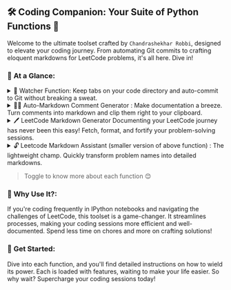 ## 🛠️ Coding Companion: Your Suite of Python Functions 🚀

Welcome to the ultimate toolset crafted by `Chandrashekhar Robbi`, designed to elevate your coding journey. From automating Git commits to crafting eloquent markdowns for LeetCode problems, it's all here. Dive in!

### 🌠 **At a Glance**:
<details>
  <summary>👀 Watcher Function: Keep tabs on your code directory and auto-commit to Git without breaking a sweat.</summary>
  

  ## 🚀 Git Commit Handler
  
  A script that tracks changes in a directory and auto-commits them to Git with descriptive messages.
  
  ### 🌟 Features:
  1. **🔍 Watches Files**: Uses the `watchdog` library to check for changes.
  2. **🤖 Git Automation**: Automatically pulls, commits, and pushes code.
  3. **💡 Smart Commit Messages**: Creates messages based on what's changed.
  
  ### 🛠 How it Works:
  1. Starts by pulling the latest from Git.
  2. Watches your chosen directory for changes.
  3. Sees a new file? Logs it.
  4. Sees changes? Commits them:
      - Finds a new function? Says so in the commit.
      - Other changes? Uses a general commit message.
  5. Pushes the changes to Git.
  
  ### 📌 Before You Start:
  - You'll need the `watchdog` library.
  - Make sure `git` is installed.
  
  ### 🚀 How to Use:
  1. Set the directory you want to watch in the `DIRECTORY_TO_WATCH` variable.
  2. Run the script.
  
  ### ⚠️ Heads Up:
  - Be careful using this on important projects. It commits automatically.
  - It currently uses basic rules for commit messages. Adjust if you need something specific.
  - It ignores 'Untitled.ipynb' files.


---
</details>



<details>
  <summary>🙌🏻 Auto-Markdown Comment Generator : Make documentation a breeze. Turn comments into markdown and clip them right to your clipboard.</summary>
  

## 📝 Auto-Markdown Comment Generator

Easily turn your IPython comments into navigable markdown! Crafted by Chandrashekhar Robbi, this tool not only creates markdown cells but also populates your clipboard, making documentation a breeze!

### 🌠 Features:
1. **✍️ Easy Markdown**: Convert a comment to markdown with `new(string)`.
2. **📋 Clipboard Magic**: Automatically copies the generated markdown to your clipboard.
3. **🔍 Quick Navigation**: Hyperlink comments for swift notebook navigation.
4. **🗑️ Manage Comments**: Clean up and manage your list with a range of utility functions.

### 🚀 How to Use:
1. **Initialize**: Simply create an instance of `MyFunction`.
2. **Generate**: Use `new(string)` to turn a comment into markdown. It even warns you if a comment already exists!
3. **Manage**: View your comment list with `printArr()`, or remove items with `removeLastelement()` or `removeByUsingIndex(x)`.

### ⚙️ Behind-the-Scenes:
- The code integrates with IPython to manage and modify notebook cells.
- It cleverly uses `pyperclip` to populate your clipboard with markdown content instantly.
  
### ⚠️ Heads Up:
- The script works its charm in IPython notebooks.
- Make sure `pyperclip` and `IPython` are installed and ready to roll!

---
</details>




<details>
  <summary>🖊️ LeetCode Markdown Generator Documenting your LeetCode journey has never been this easy! Fetch, format, and fortify your problem-solving sessions.</summary>


## 📘 LeetCode Markdown Generator

Transform your LeetCode problem-solving journey into a well-documented notebook. Created by Chandrashekhar Robbi, this Python tool seamlessly fetches problem descriptions from LeetCode and formats them into markdown. And the magic doesn't stop there; it also auto-copies the content to your clipboard! ✨

### 🌠 Features:
1. **🔗 Hyperlink Creation**: Automatically creates a clickable link to the original LeetCode problem.
2. **📝 Markdown Magic**: Converts the problem description, including images, into a neatly formatted markdown.
3. **📋 Clipboard Ready**: Once your markdown is ready, it's copied to your clipboard for easy pasting.
4. **🔍 Problem Search**: Just provide the problem name, and let the tool do the rest.
5. **🗂 Comment Management**: Maintain, view, or remove comments as you like.

### 🚀 How to Use:
1. **Initialize**: Kick things off by creating an instance of `LeetFunction`.
2. **Fetch & Format**: Call `new(string)` with the problem name to generate markdown.
3. **Manage Comments**: Use functions like `printArr()`, `removeLastelement()`, and more to manage your comment list.

### ⚙️ Behind-the-Scenes:
- Uses `selenium` to automate the browser and fetch data from LeetCode.
- Leverages `pyperclip` for clipboard operations, making copying seamless.
  
### ⚠️ Before You Begin:
- Ensure you've got `selenium` and `pyperclip` installed.
- Also, don't forget to set the path for your browser's driver, like ChromeDriver for Chrome.


---
</details>


<details>

  <summary>🔓 Leetcode Markdown Assistant (smaller version of above function) : The lightweight champ. Quickly transform problem names into detailed markdowns.</summary>

  

## 📘 LeetCode Markdown Assistant


### 🌠 Features:
1. **🔗 Quick Links**: Generate direct links to the specified LeetCode problem with a simple command.
2. **📝 Markdown Mastery**: Instantly convert a LeetCode problem name into markdown, complete with placeholders for your approach and complexities.
3. **📋 Clipboard Convenience**: With `pyperclip` integration, your markdown is immediately ready for pasting.
4. **🗃 Comment Management**: Effortlessly maintain a list of your comments with utility functions.

### 🚀 Usage:
1. **Start-Up**: Fire up by creating an instance of `LeetFunction`.
2. **Markdown Magic**: Invoke `new(string)` with the problem name and watch it convert into a markdown link and template.
3. **Comment Control**: Functions like `printArr()`, `removeLastelement()`, and more are there to help you manage your comment inventory.

### ⚙️ Behind-the-Scenes:
- Designed especially for IPython notebooks.
- Uses the magic of `pyperclip` to make your clipboard markdown-ready in an instant.

### ⚠️ Quick Note:
- Ensure `pyperclip` is installed.
- Ready to ease your LeetCode documentation? Let's get started!


---
</details>

> Toggle to know more about each function 😊


### 🎯 **Why Use It?**:
If you're coding frequently in IPython notebooks and navigating the challenges of LeetCode, this toolset is a game-changer. It streamlines processes, making your coding sessions more efficient and well-documented. Spend less time on chores and more on crafting solutions!

### 🚀 **Get Started**:
Dive into each function, and you'll find detailed instructions on how to wield its power. Each is loaded with features, waiting to make your life easier. So why wait? Supercharge your coding sessions today!


